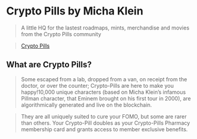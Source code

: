 # Crypto Pills by Micha Klein

> A little HQ for the lastest roadmaps, mints, merchandise and movies from the Crypto Pills community

> [Crypto Pills](https://crypto-pills.com)

## What are Crypto Pills?

> Some escaped from a lab, dropped from a van, on receipt from the doctor, or over the counter; Crypto-Pills are here to make you happy!10,000 unique characters (based on Micha Klein’s infamous Pillman character, that Eminem brought on his first tour in 2000), are algorithmically generated and live on the blockchain. 

> They are all uniquely suited to cure your FOMO, but some are rarer than others. Your Crypto-Pill doubles as your Crypto-Pills Pharmacy membership card and grants access to member exclusive benefits. 

